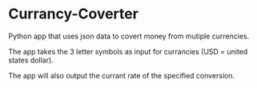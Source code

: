 # Currancy-Coverter

Python app that uses json data to covert money from mutiple currencies.

The app takes the 3 letter symbols as input for currancies (USD = united states dollar).

The app will also output the currant rate of the specified conversion.
